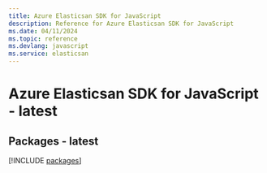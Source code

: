 ```yaml
---
title: Azure Elasticsan SDK for JavaScript
description: Reference for Azure Elasticsan SDK for JavaScript
ms.date: 04/11/2024
ms.topic: reference
ms.devlang: javascript
ms.service: elasticsan
---
```

# Azure Elasticsan SDK for JavaScript - latest
## Packages - latest
[!INCLUDE [packages](elasticsan-index.md)]